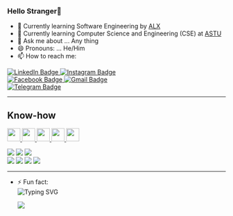 ### Hello Stranger👋

- 🌱 Currently learning Software Engineering by <a href="https://www.alxafrica.com/">ALX<a/>
- 🏫 Currently learning Computer Science and Engineering (CSE) at <a href="https://www.astu.edu.et/">ASTU<a/>
- 💬 Ask me about ... Any thing
- 😄 Pronouns: ... He/Him
- 📫 How to reach me:
  
 <a href="https://www.linkedin.com/in/eyasu-asres-63640b235/">
    <img src="https://img.shields.io/badge/LinkedIn-blue?style=for-the-badge&logo=linkedin&logoColor=white" alt="LinkedIn Badge"/>
  </a>
 <a href="https://www.instagram.com/josh0598j">
    <img src="https://img.shields.io/badge/Instagram-E4405F?style=for-the-badge&logo=instagram&logoColor=white" alt="Instagram Badge"/>
  </a>
  <br>
  <a href="https://www.facebook.com/josh0598j">
    <img src="https://img.shields.io/badge/Facebook-1877F2?style=for-the-badge&logo=facebook&logoColor=white" alt="Facebook Badge">
   </a>
  <a href="mailto:techmanx01@gmail.com">
    <img src="https://img.shields.io/badge/Gmail-D14836?style=for-the-badge&logo=gmail&logoColor=white" alt="Gmail Badge">
  </a>
  <br>
  <a href="https://t.me/joshyid">
    <img src="https://patrolavia.github.io/telegram-badge/chat.png" alt="Telegram Badge">
  </a>
  <hr>

 <h2>Know-how</h2>
  <a href="https://www.kali.org/">
    <img src="https://upload.wikimedia.org/wikipedia/commons/thumb/2/2b/Kali-dragon-icon.svg/2048px-Kali-dragon-icon.svg.png" width="30" height="30">
    </a>
  <a href="https://blackarch.org/">
    <img src="https://pbs.twimg.com/profile_images/1164626251883143174/_0Fp841N_400x400.jpg" width="30" height="30">
  </a>
  <a href="https://archlinux.org/">
    <img src="https://upload.wikimedia.org/wikipedia/commons/thumb/a/a5/Archlinux-icon-crystal-64.svg/768px-Archlinux-icon-crystal-64.svg.png" width="30" height="30">
  </a>
  <a href="https://ubuntu.com/">
    <img src="https://upload.wikimedia.org/wikipedia/commons/thumb/a/ab/Logo-ubuntu_cof-orange-hex.svg/1200px-Logo-ubuntu_cof-orange-hex.svg.png" width="30" height="30">
  </a>
  <a href="https://www.microsoft.com/en-us/windows?r=1">
    <img src="https://upload.wikimedia.org/wikipedia/commons/thumb/5/5f/Windows_logo_-_2012.svg/2048px-Windows_logo_-_2012.svg.png" width="30" height="30">
  </a>
  
 <br>
  <p>
    <a href="https://www.google.com/?q=HTML"><img src="https://img.shields.io/badge/HTML5-E34F26?style=for-the-badge&logo=html5&logoColor=white"></a>
    <a href="https://www.google.com/?q=CSS3"><img src="https://img.shields.io/badge/CSS3-1572B6?style=for-the-badge&logo=css3&logoColor=white"></a>
    <a href="https://www.google.com/?q=JavaScript"><img src="https://img.shields.io/badge/JavaScript-F7DF1E?style=for-the-badge&logo=javascript&logoColor=black"></a>
    <br>
    <a href="https://www.google.com/?q=Python"><img src="https://img.shields.io/badge/Python-3776AB?style=for-the-badge&logo=python&logoColor=white"></a>
    <a href="https://www.google.com/?q=C+Programming+Language"><img src="https://img.shields.io/badge/C-00599C?style=for-the-badge&logo=c&logoColor=white"></a>
    <a href="https://www.google.com/?q=C%2B%2B&sxsrf"><img src="https://img.shields.io/badge/C%2B%2B-00599C?style=for-the-badge&logo=c%2B%2B&logoColor=white"></a>
    <a href="https://www.google.com/?q=Java"><img src="https://img.shields.io/badge/Java-ED8B00?style=for-the-badge&logo=java&logoColor=white"></a>
  </p>
<hr>

- ⚡ Fun fact: <br>
  ![Typing SVG](https://readme-typing-svg.herokuapp.com?size=22&color=5461d1&vCenter=true&width=600&lines=It+is+just+the+beginning!)
  

  <img src ="https://github-readme-stats.vercel.app/api?username=eyasuyid&&show_icons=true&title_color=ffffff&icon_color=bb2acf&text_color=daf7dc&bg_color=151515">
